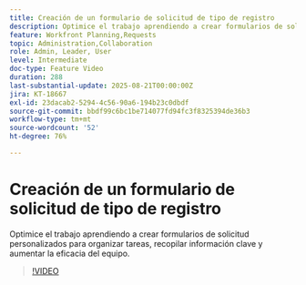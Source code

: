 ```yaml
---
title: Creación de un formulario de solicitud de tipo de registro
description: Optimice el trabajo aprendiendo a crear formularios de solicitud personalizados para organizar tareas, recopilar información clave y aumentar la eficacia del equipo.
feature: Workfront Planning,Requests
topic: Administration,Collaboration
role: Admin, Leader, User
level: Intermediate
doc-type: Feature Video
duration: 288
last-substantial-update: 2025-08-21T00:00:00Z
jira: KT-18667
exl-id: 23dacab2-5294-4c56-90a6-194b23c0dbdf
source-git-commit: bbdf99c6bc1be714077fd94fc3f8325394de36b3
workflow-type: tm+mt
source-wordcount: '52'
ht-degree: 76%

---
```


# Creación de un formulario de solicitud de tipo de registro

Optimice el trabajo aprendiendo a crear formularios de solicitud personalizados para organizar tareas, recopilar información clave y aumentar la eficacia del equipo.

>[!VIDEO](https://video.tv.adobe.com/v/3471084/?learn=on&enablevpops=1&captions=spa)
